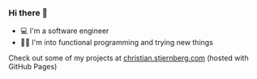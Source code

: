 ### Hi there 👋


- 💻 I'm a software engineer
- 👨‍💻 I'm into functional programming and trying new things

Check out some of my projects at [christian.stjernberg.com](https://christian.stjernberg.com/) (hosted with GitHub Pages)

<!--
**christian-stj/christian-stj** is a ✨ _special_ ✨ repository because its `README.md` (this file) appears on your GitHub profile.

Here are some ideas to get you started:

- 🔭 I’m currently working on ...
- 🌱 I’m currently learning ...
- 👯 I’m looking to collaborate on ...
- 🤔 I’m looking for help with ...
- 💬 Ask me about ...
- 📫 How to reach me: ...
- 😄 Pronouns: ...
- ⚡ Fun fact: ...
-->
